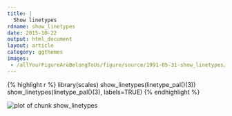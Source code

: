 ```yaml
---
title: |
  Show linetypes
rdname: show_linetypes
date: 2015-10-22
output: html_document
layout: article
category: ggthemes
images:
 - /allYourFigureAreBelongToUs/figure/source/1991-05-31-show_linetypes//show_linetypes-1.png
---
```





{% highlight r %}
library(scales)
show_linetypes(linetype_pal()(3))
show_linetypes(linetype_pal()(3), labels=TRUE)
{% endhighlight %}

![plot of chunk show_linetypes](/allYourFigureAreBelongToUs/figure/source/1991-05-31-show_linetypes/show_linetypes-1.png) 